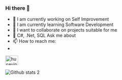 ### Hi there 👋

<!--
**HuseyinBaysal/HuseyinBaysal** is a ✨ _special_ ✨ repository because its `README.md` (this file) appears on your GitHub profile.

Here are some ideas to get you started:


-->


- 🔭 I am currently working on Self Improvement
- 🌱 I am currently learning Software Development
- 👯 I want to collaborate on projects suitable for me
- 💬 C#, .Net, SQL Ask me about
- 📫 How to reach me: 
- 
<a href="https://www.linkedin.com/in/huseyin-baysal/" target="blank"><img align="center" src="https://raw.githubusercontent.com/rahuldkjain/github-profile-readme-generator/master/src/images/icons/Social/linked-in-alt.svg" alt="huseyin-baysal" height="30" width="40" /></a>


![Github stats 2](https://github-readme-stats.vercel.app/api?username=HuseyinBaysal&show_icons=true&theme=radical)
